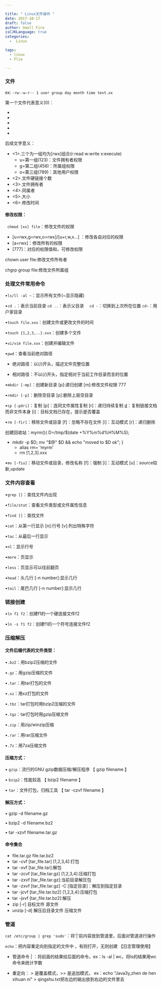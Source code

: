 ```yaml
---

title: " Linux文件操作 "
date: 2017-10-17
draft: false
author: Small Fire
isCJKLanguage: true
categories: 
  -  Linux

tags: 
  - linux
  - Flie

---
```


### 文件 ###
 
  ex: `-rw--w-r-- 1 user group day month time text.xx`

  第一个文件代表意义(0)：

   - [d]:目录
   - [-]:文件
   - [l]:链接文档
   - [b]:可随机存储装置
   - [c]:串行端口设备

后续文字意义：

  - <1>.三个为一组均为[rwx]组合(r:read w:write x:execute)
     - u=第一组(123)：文件拥有者权限   
     - g=第二组(456)：所属组权限   
     - o=第三组(789)：其他用户权限
  - <2>.文件硬链接个数
  - <3>.文件拥有者
  - <4>.同属者
  - <5>.大小
  - <6>.修改时间

#### 修改权限： ####
  ` chmod [xx] file`：修改文件的权限 
   
   - [u=rwx,g=rwx,o=rwx]/[u+r,w,x...] ：修改各自对应的权限
   - [a=rwx]：修改所有的权限
   - [777]：对应的权限值和，可修改权限   

chown user file:修改文件所有者
  
 chgrp group file:修改文件所属组

### 处理文件常用命令 ###
•`ls/ll -al ~`：显示所有文件(~显示隐藏)

•`cd .`：表示当前目录       `cd ..`：表示父目录     `  cd -`：切换到上次所在位置     `cd~`：用户家目录  

•`touch file.xxx`：创建文件或更改文件的时间

•`touch {1,2,3,..}.xxx`：创建多个文件

•`vi/vim file.xxx`：创建并编辑文件

•`pwd`：查看当前绝对路径 

  - 绝对路径：以(/)开头，描述文件完整位置  

  - 相对路径：不以(/)开头，指定相对于当前工作目录而言的位置

•`mkdir [-mp]`：创建新目录 [p]:递归创建 [m]:修改文件权限 777

•`rmdir [-p]`：删除空目录 [p]:删除上层空目录

•`cp [-pdri]`：复制  [p]：连同文件属性复制  [r]：递归持续复制  [d]：复制链接文档而非文件本身  [i]：目标文档已存在，提示是否覆盖

•`rm [-fir]`：移除文件或目录 [f]：忽略不存在文件 [i]：互动模式 [r]：递归删除

创建回收站：myrm(){ D=/tmp/$(date +%Y%m%d%H%M%S); 

- mkdir -p $D; mv "$@" $D && echo "moved to $D ok"; }
   - alias rm= 'myrm'
   - rm [1,2,3].xxx

•`mv [-fiu]`：移动文件或目录，修改名称 [f]：强制 [i]：互动模式 [u]：source较新,update

### 文件内容查看 ###
•`grep []`：查找文件内出现

•`file/stat`：查看文件类型或文件属性信息

•`find []`：查找文件

•`cat`：从第一行显示 [n]:行号 [v]:列出特殊字符

•`tac`：从最后一行显示 

•`nl`：显示行号

•`more`：页显示

•`less`：页显示可以往前翻页

•`head`：头几行  [-n number]:显示几行

•`tail`：尾巴几行  [-n number]:显示几行

### 链接创建 ###
•`ln f1 f2`：创建f1的一个硬连接文件f2

•`ln -s f1 f2`：创建f1的一个符号连接文件f2

### 压缩解压 ###
#### 文件后缀代表的文件类型： ####

•`.bz2`：用bzip2压缩的文件

•`.gz`：用gzip压缩的文件

•`.tar`：用tar打包的文件

•`.xz`：用xz打包的文件

•`.tbz`：tar打包时用bzip2压缩的文件

•`.tgz`：tar打包时用gzip压缩文件

•`.zip`：用zip/winzip压缩

•`.rar`：用rar压缩文件

•`.7z`：用7za压缩文件

####  压缩方式： ####
• `gzip`：流行的GNU gzip数据压缩/解压程序  【 gzip filename 】

• `bzip2`：性能较高   【 bzip2 filename 】

• `tar`：文件打包，归档工具  【 tar -czvf filename 】
#### 解压方式： ####

• gzip -d filename.gz

• bzip2 -d filename.bz2

• tar -xzvf filename.tar.gz

#### 命令集合 ####
 - file.tar.gz   file.tar.bz2
 - tar -cvf [tar_file.tar] [1,2,3,4]:打包
 - tar -xvf [tar_file.tar]:解包
 - tar -zcvf [tar_file.tar.gz] [1,2,3,4]:压缩打包
 - tar -zxvf [tar_file.tar.gz]:当前目录解压包
 - tar -zxvf [tar_file.tar.gz] -C [指定目录]：解压到指定目录
 - tar -jcvf [tar_file.tar.bz2] [1,2,3,4]:压缩打包
 - tar -jxvf [tar_file.tar.bz2]:解压
 - zip [-r] 目标文件 源文件
 - unzip [-d] 解压后目录文件 压缩文件

### 管道 ###
`cat /etc/group | grep 'sudo'`：将'|'前内容放到管道里，后面对管道进行操作

`echo`：把内容重定向到指定的文件中 ，有则打开，无则创建   【日志管理使用】

   - 管道命令 | ：将前面的结果给后面的命令，ex：ls -al | wc，将ls的结果用wc命令来统计字数

   - 重定向： > 是覆盖模式，>> 是追加模式， ex：echo "Java3y,zhen de hen xihuan ni" >     qingshu.txt把左边的输出放到右边的文件里去